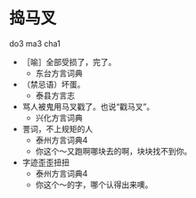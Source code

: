 # 捣马叉
do3 ma3 cha1
+ ［喻］全部受损了，完了。
  * 东台方言词典
+ （禁忌语）坏蛋。
  * 泰县方言志
+ 骂人被鬼用马叉戳了。也说“戳马叉”。
  * 兴化方言词典
+ 詈词，不上规矩的人
  * 泰州方言词典4
  - 你这个～又跑啊哪块去的啊，块块找不到你。
+ 字迹歪歪扭扭
  * 泰州方言词典4
  - 你这个～的字，哪个认得出来噢。
